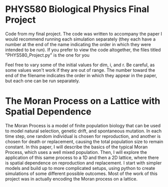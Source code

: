 # PHYS580 Biological Physics Final Project
Code from my final project. The code was written to accompany the paper
I would recommend running each simulation separately (they each have a number at the end of the name indicating the order in which they were intended to be run).
If you prefer to view the code altogether, the files titled "PHYS580_Project.py" is the one for you

Feel free to vary some of the initial values for dim, i, and r. Be careful, as some values won't work if they
are out of range. The number toward the end of the filename indicates the order in which they appear in the paper, but each one can be run separately.

# The Moran Process on a Lattice with Spatial Dependence
The Moran Process is a model of finite population biology that can be used to
model natural selection, genetic drift, and spontaneous mutation. In each time
step, one random individual is chosen for reproduction, and another is chosen
for death or replacement, causing the total population size to remain constant.
In this paper, I will describe the basics of the typical Moran Process, which
uses a well mixed population. Then, I will explore the application of this same
process to a 1D and then a 2D lattice, where there is spatial dependence on
reproduction and replacement. I start with simpler models and build up to
more complicated setups, using python to create simulations of some different
possible outcomes. Most of the work of this project was in actually encoding
the Moran process on a lattice.
